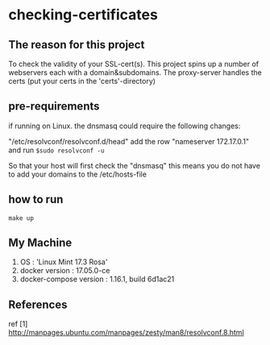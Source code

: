 # checking-certificates

## The reason for this project
To check the validity of your SSL-cert(s).
This project spins up a number of webservers each with a domain&subdomains.
The proxy-server handles the certs (put your certs in the 'certs'-directory)

## pre-requirements
if running on Linux.
the dnsmasq could require the following changes:

"/etc/resolvconf/resolvconf.d/head" 
add the row "nameserver 172.17.0.1"
and run `$sudo resolvconf -u`

So that your host will first check the "dnsmasq"
this means you do not have to add your domains to the /etc/hosts-file

## how to run
`make up`

## My Machine
1. OS :  'Linux Mint 17.3 Rosa'
2. docker version : 17.05.0-ce 
3. docker-compose version : 1.16.1, build 6d1ac21

## References
ref [1] http://manpages.ubuntu.com/manpages/zesty/man8/resolvconf.8.html

